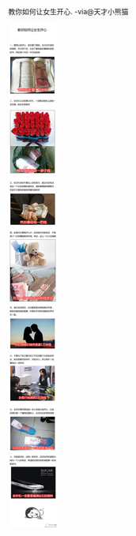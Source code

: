 


教你如何让女生开心. -via@天才小熊猫

![ed9bd2b6718344409385492d9f5121ec.jpg](https://raw.githubusercontent.com/wxlzmt/cdn1/master/ext/qw/groups/40050/ed9bd2b6718344409385492d9f5121ec.jpg)




